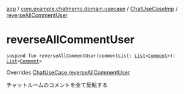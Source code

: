 [app](../../index.md) / [com.example.chatmemo.domain.usecase](../index.md) / [ChatUseCaseImp](index.md) / [reverseAllCommentUser](./reverse-all-comment-user.md)

# reverseAllCommentUser

`suspend fun reverseAllCommentUser(commentList: `[`List`](https://kotlinlang.org/api/latest/jvm/stdlib/kotlin.collections/-list/index.html)`<`[`Comment`](../../com.example.chatmemo.domain.model.value/-comment/index.md)`>): `[`List`](https://kotlinlang.org/api/latest/jvm/stdlib/kotlin.collections/-list/index.html)`<`[`Comment`](../../com.example.chatmemo.domain.model.value/-comment/index.md)`>`

Overrides [ChatUseCase.reverseAllCommentUser](../-chat-use-case/reverse-all-comment-user.md)

チャットルームのコメントを全て反転する

